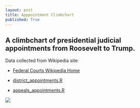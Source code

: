 ```yaml
---
layout: post
title: Apppointment Climbchart
published: True
---
```

## A climbchart of presidential judicial appointments from Roosevelt to Trump.

Data collected from Wikipedia site:

* [Federal Courts Wikipedia Home](https://en.wikipedia.org/wiki/List_of_courts_of_the_United_States)

* [district_appointments.R](http://FederalJudiciary.github.io/district_appointments.R)
* [appeals_appointments.R](http://FederalJudiciary.github.io/appeals_appointments.R)


<div class='tableauPlaceholder' id='viz1519376606724' style='position: relative'><noscript><a href='http:&#47;&#47;federaljudiciary.github.io'><img alt=' ' src='https:&#47;&#47;public.tableau.com&#47;static&#47;images&#47;Ra&#47;RateofAppointments&#47;AppointmentClimb&#47;1_rss.png' style='border: none' /></a></noscript><object class='tableauViz'  style='display:none;'><param name='host_url' value='https%3A%2F%2Fpublic.tableau.com%2F' /> 
<param name='embed_code_version' value='3' /> 
<param name='site_root' value='' /><param name='name' value='RateofAppointments&#47;AppointmentClimb' /><param name='tabs' value='no' /><param name='toolbar' value='yes' />
<param name='static_image' value='https:&#47;&#47;public.tableau.com&#47;static&#47;images&#47;Ra&#47;RateofAppointments&#47;AppointmentClimb&#47;1.png' /> 
<param name='animate_transition' value='yes' /><param name='display_static_image' value='yes' /><param name='display_spinner' value='yes' /><param name='display_overlay' value='yes' /><param name='display_count' value='yes' /><param name='filter' value='publish=yes' /></object></div>                

<script type='text/javascript'>    
                
var divElement = document.getElementById('viz1519376606724');                    var vizElement = divElement.getElementsByTagName('object')[0];                    vizElement.style.width='1100px';vizElement.style.height='1027px';                    var scriptElement = document.createElement('script');                    scriptElement.src = 'https://public.tableau.com/javascripts/api/viz_v1.js';                    vizElement.parentNode.insertBefore(scriptElement, vizElement);  
 
 </script>

